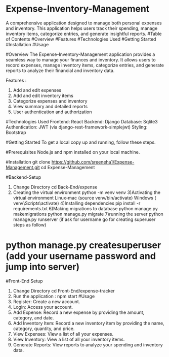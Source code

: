 # Expense-Inventory-Management 
A comprehensive application designed to manage both personal expenses and inventory. This application helps users track their spending, manage inventory items, categorize entries, and generate insightful reports.
#Table of Contents
   #Overview
   #Features
   #Technologies Used
   #Getting Started
   #Installation
   #Usage

#Overview
The Expense-Inventory-Management application provides a seamless way to manage your finances and inventory. It allows users to record expenses, manage inventory items, categorize entries, and generate reports to analyze their financial and inventory data.

Features :
1) Add and edit expenses
2) Add and edit inventory items
3) Categorize expenses and inventory
4) View summary and detailed reports
5) User authentication and authorization

#Technologies Used
Frontend: React 
Backend: Django
Database: Sqlite3
Authentication: JWT (via django-rest-framework-simplejwt)
Styling: Bootstrap

#Getting Started
To get a local copy up and running, follow these steps.

#Prerequisites
Node.js and npm installed on your local machine.

#Installation
git clone https://github.com/sreeneha1/Expense-Management.git
cd Expense-Management

#Backend-Setup 
1) Change Directory
   cd Back-End/expense
2) Creating the virtual environment
   python -m venv venv
3)Activating the virtual environment
  Linux-mac (source venv/bin/activate) Windows ( venv\Scripts\activate)
4)Installing dependencies
   pip install -r requirements.txt
6)Making migrations to database
   python manage.py makemigrations
   python manage.py migrate
7)running the server
   python manage.py runserver   (if ask for username go for creating superuser steps as follow)
# python manage.py createsuperuser (add your username password and jump into server)

#Front-End Setup 
1) Change Directory
   cd Front-End/expense-tracker
2) Run the application :
    npm start
#Usage
1) Register: Create a new account.
2) Login: Access your account.
3) Add Expense: Record a new expense by providing the amount, category, and date.
4) Add Inventory Item: Record a new inventory item by providing the name, category, quantity, and price.
5) View Expenses: View a list of all your expenses.
6) View Inventory: View a list of all your inventory items.
7) Generate Reports: View reports to analyze your spending and inventory data.

